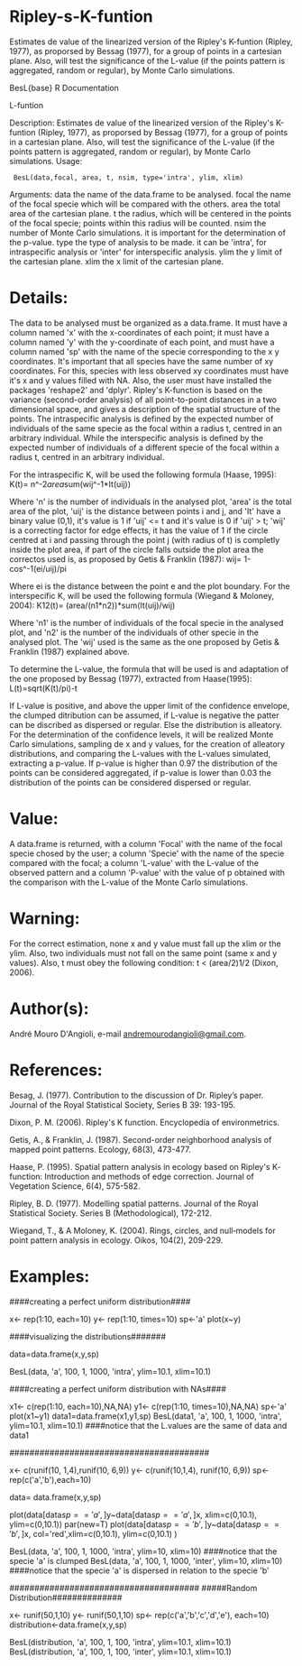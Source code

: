 # Ripley-s-K-funtion
Estimates de value of the linearized version of the Ripley's K-funtion (Ripley, 1977), as proporsed by Bessag (1977), for a group of points in a cartesian plane. Also, will test the significance of the L-value (if the points pattern is aggregated, random or regular), by Monte Carlo simulations.

BesL{base}                							R Documentation

L-funtion

Description:
Estimates de value of the linearized version of the Ripley's K-funtion (Ripley, 1977), as proporsed by Bessag (1977), for a group of points in a cartesian plane. Also, will test the significance of the L-value (if the points pattern is aggregated, random or regular), by Monte Carlo simulations.
Usage:

     BesL(data,focal, area, t, nsim, type='intra', ylim, xlim)

Arguments:
data		the name of the data.frame to be analysed.
focal	the name of the focal specie which will be compared with the others.
area		the total area of the cartesian plane.
t		the radius, which will be centered in the points of the focal specie; points within this radius will be counted.
nsim		the number of Monte Carlo simulations. it is important for the determination of the p-value.
type		the type of analysis to be made. it can be 'intra', for intraspecific analysis or 'inter' for interspecific analysis.
ylim		the y limit of the cartesian plane.
xlim		the x limit of the cartesian plane.

# Details:
The data to be analysed must be organized as a data.frame. It must have a column named 'x' with the x-coordinates of each point; it must have a column named 'y' with the y-coordinate of each point, and must have a column named 'sp' with the name of the specie corresponding to the x y coordinates.
It's important that all species have the same number of xy coordinates. For this, species with less observed xy coordinates must have it's x and y values filled with NA.
Also, the user must have installed the packages 'reshape2' and 'dplyr'.
Ripley's K-function is based on the variance (second-order analysis) of all point-to-point distances in a two dimensional space, and gives a description of the spatial structure of the points. The intraspecific analysis is defined by the expected number of individuals of the same specie as the focal within a radius t, centred in an arbitrary individual. While the interspecific analysis is defined by the expected number of individuals of a different specie of the focal within a radius t, centred in an arbitrary individual.

For the intraspecific K, will be used the following formula (Haase, 1995):
     K(t)= n^-2*area*sum(wij^-1*It(uij))

Where 'n' is the number of individuals in the analysed plot, 'area' is the total area of the plot, 'uij' is the distance between points i and j, and 'It' have a binary value (0,1), it's value is 1 if 'uij' <= t and it's value is 0 if 'uij' > t; 'wij' is a correcting factor for edge effects, it has the value of 1 if the circle centred at i and passing through the point j (with radius of t) is completly inside the plot area, if part of the circle falls outside the plot area the correctos used is, as proposed by Getis & Franklin (1987):
     wij= 1-cos^-1(ei/uij)/pi
     
Where ei is the distance between the point e and the plot boundary.
For the interspecific K, will be used the following formula (Wiegand & Moloney, 2004):
     K12(t)= (area/(n1*n2))*sum(It(uij)/wij)
     
Where 'n1' is the number of individuals of the focal specie in the analysed plot, and 'n2' is the number of the individuals of other specie in the analysed plot. The 'wij' used is the same as the one proposed by Getis & Franklin (1987) explained above.

To determine the L-value, the formula that will be used is and adaptation of the one proposed by Bessag (1977), extracted from Haase(1995):
     L(t)=sqrt(K(t)/pi)-t
     
If L-value is positive, and above the upper limit of the confidence envelope, the clumped ditribution can be assumed, if L-value is negative the patter can be discribed as dispersed or regular. Else the distribution is alleatory.
For the determination of the confidence levels, it will be realized Monte Carlo simulations, sampling de x and y values, for the creation of alleatory distributions, and comparing the L-values with the L-values simulated, extracting a p-value. If p-value is higher than 0.97 the distribution of the points can be considered aggregated, if p-value is lower than 0.03 the distribution of the points can be considered dispersed or regular.

# Value:
A data.frame is returned, with a column 'Focal' with the name of the focal specie chosed by the user; a column 'Specie'  with the name of the specie compared with the focal; a column 'L-value' with the L-value of the observed pattern and a column 'P-value' with the value of p obtained with the comparison with the L-value of the Monte Carlo simulations.

# Warning:
For the correct estimation, none x and y value must fall up the xlim or the ylim. Also, two individuals must not fall on the same point (same x and y values). Also, t must obey the following condition: t < (area/2)1/2 (Dixon, 2006).
   
# Author(s):
André Mouro D'Angioli, e-mail andremourodangioli@gmail.com.

# References:
Besag, J. (1977). Contribution to the discussion of Dr. Ripley’s paper. Journal of the Royal Statistical Society, Series B 39: 193-195.

Dixon, P. M. (2006). Ripley's K function. Encyclopedia of environmetrics.

Getis, A., & Franklin, J. (1987). Second-order neighborhood analysis of mapped point patterns. Ecology, 68(3), 473-477.

Haase, P. (1995). Spatial pattern analysis in ecology based on Ripley's K‐function: Introduction and methods of edge correction. Journal of Vegetation Science, 6(4), 575-582.

Ripley, B. D. (1977). Modelling spatial patterns. Journal of the Royal Statistical Society. Series B (Methodological), 172-212.

Wiegand, T., & A Moloney, K. (2004). Rings, circles, and null‐models for point pattern analysis in ecology. Oikos, 104(2), 209-229.

# Examples:

####creating a perfect uniform distribution####

x<- rep(1:10, each=10) 
y<- rep(1:10, times=10)
sp<-'a'
plot(x~y)  

####visualizing the distributions#######

data=data.frame(x,y,sp)

BesL(data, 'a', 100, 1, 1000, 'intra', ylim=10.1, xlim=10.1)

####creating a perfect uniform distribution with NAs####

x1<- c(rep(1:10, each=10),NA,NA)
y1<- c(rep(1:10, times=10),NA,NA)
sp<-'a'
plot(x1~y1)
data1=data.frame(x1,y1,sp)
BesL(data1, 'a', 100, 1, 1000, 'intra', ylim=10.1, xlim=10.1) ####notice that the L.values are the same of data and data1

########################################

x<- c(runif(10, 1,4),runif(10, 6,9))
y<- c(runif(10,1,4), runif(10, 6,9))
sp<-rep(c('a','b'),each=10)

data= data.frame(x,y,sp)

plot(data[data$sp=='a',]$y~data[data$sp=='a',]$x, xlim=c(0,10.1), ylim=c(0,10.1))
par(new=T)
plot(data[data$sp=='b',]$y~data[data$sp=='b',]$x, col='red',xlim=c(0,10.1), ylim=c(0,10.1) )

BesL(data, 'a', 100, 1, 1000, 'intra', ylim=10, xlim=10) ####notice that the specie 'a' is clumped
BesL(data, 'a', 100, 1, 1000, 'inter', ylim=10, xlim=10) ####notice that the specie 'a' is dispersed in relation to the specie 'b'

######################################
#####Random Distribution##############

x<- runif(50,1,10)
y<- runif(50,1,10)
sp<- rep(c('a','b','c','d','e'), each=10)
distribution<-data.frame(x,y,sp)

BesL(distribution, 'a', 100, 1, 100, 'intra', ylim=10.1, xlim=10.1)
BesL(distribution, 'a', 100, 1, 100, 'inter', ylim=10.1, xlim=10.1)
